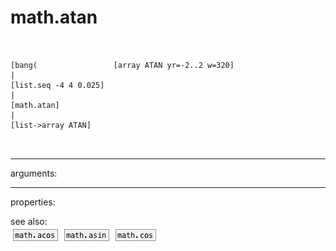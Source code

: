 # math.atan

```


[bang(                 [array ATAN yr=-2..2 w=320]
|
[list.seq -4 4 0.025]
|
[math.atan]
|
[list->array ATAN]

            
```
---
arguments:


---
properties:


see also:<br>
![math.acos](img/object_math.acos.png)
![math.asin](img/object_math.asin.png)
![math.cos](img/object_math.cos.png)
